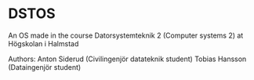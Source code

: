 # DSTOS

An OS made in the course Datorsystemteknik 2 (Computer systems 2) at Högskolan i Halmstad

Authors:
Anton Siderud (Civilingenjör datateknik student)
Tobias Hansson (Dataingenjör student)
